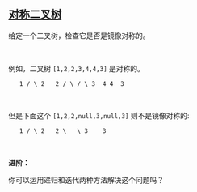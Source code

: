 ## [对称二叉树](https://leetcode-cn.com/problems/symmetric-tree/)

给定一个二叉树，检查它是否是镜像对称的。

 

例如，二叉树 `[1,2,2,3,4,4,3]` 是对称的。

`    1
   / \
  2   2
 / \ / \
3  4 4  3
`

 

但是下面这个 `[1,2,2,null,3,null,3]` 则不是镜像对称的:

`    1
   / \
  2   2
   \   \
   3    3
`

 

**进阶：**

你可以运用递归和迭代两种方法解决这个问题吗？